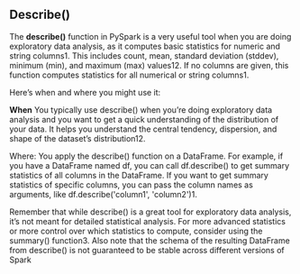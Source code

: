 ## Describe()
The **describe()** function in PySpark is a very useful tool when you are doing exploratory data analysis, as it computes basic statistics for numeric and string columns1. 
This includes 
count, mean, standard deviation (stddev), minimum (min), and maximum (max) values12. 
If no columns are given, this function computes statistics for all numerical or string columns1.

Here’s when and where you might use it:

**When**
You typically use describe() when you’re doing exploratory data analysis and you want to get a quick understanding of the distribution of your data. It helps you understand the central tendency, dispersion, and shape of the dataset’s distribution12.

Where: You apply the describe() function on a DataFrame. For example, if you have a DataFrame named df, you can call df.describe() to get summary statistics of all columns in the DataFrame. If you want to get summary statistics of specific columns, you can pass the column names as arguments, like df.describe('column1', 'column2')1.

Remember that while describe() is a great tool for exploratory data analysis, it’s not meant for detailed statistical analysis. For more advanced statistics or more control over which statistics to compute, consider using the summary() function3. Also note that the schema of the resulting DataFrame from describe() is not guaranteed to be stable across different versions of Spark